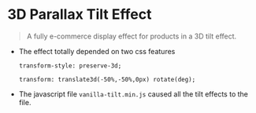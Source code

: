 # 3D Parallax Tilt Effect
> A fully e-commerce display effect for products in a 3D tilt effect.
- The effect totally depended on two css features

    `transform-style: preserve-3d;`
    
    `transform: translate3d(-50%,-50%,0px) rotate(deg);`
 
- The javascript file `vanilla-tilt.min.js` caused all the tilt effects to the file.
